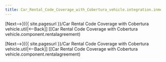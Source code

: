 ```yaml
---
title: Car_Rental_Code_Coverage_with_Cobertura_vehicle.integration.inmemory
---
```

[Next-->]({{ site.pagesurl }}/Car Rental Code Coverage with Cobertura vehicle.util|<--Back]]  [[Car Rental Code Coverage with Cobertura vehicle.component.rentalagreement)


[Next-->]({{ site.pagesurl }}/Car Rental Code Coverage with Cobertura vehicle.util|<--Back]]  [[Car Rental Code Coverage with Cobertura vehicle.component.rentalagreement)